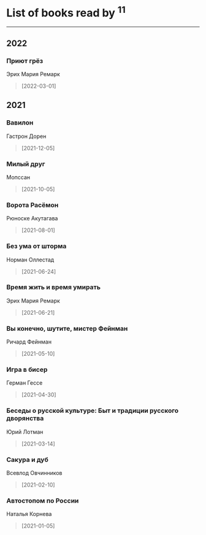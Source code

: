 # List of books read by <sup>11</sup>
---

## 2022

### Приют грёз
Эрих Мария Ремарк
> [2022-03-01] 



## 2021

### Вавилон
Гастрон Дорен
> [2021-12-05] 


### Милый друг
Мопссан
> [2021-10-05] 


### Ворота Расёмон
Рюноске Акутагава
> [2021-08-01] 


### Без ума от шторма
Норман Оллестад
> [2021-06-24] 


### Время жить и время умирать
Эрих Мария Ремарк
> [2021-06-21] 


### Вы конечно, шутите, мистер Фейнман
Ричард Фейнман
> [2021-05-10] 


### Игра в бисер
Герман Гессе
> [2021-04-30] 


### Беседы о русской культуре: Быт и традиции русского дворянства
Юрий Лотман
> [2021-03-14] 


### Сакура и дуб
Всевлод Овчинников
> [2021-02-10] 


### Автостопом по России
Наталья Корнева
> [2021-01-05] 



